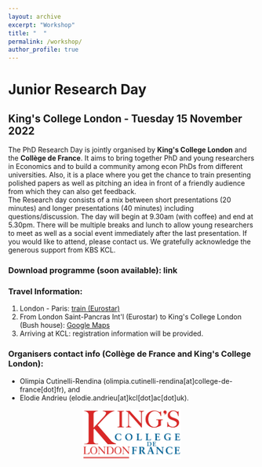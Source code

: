 ```yaml
---
layout: archive
excerpt: "Workshop"
title: "  "
permalink: /workshop/
author_profile: true
---
```


# Junior Research Day

## King's College London - Tuesday 15 November 2022

The PhD Research Day is jointly organised by **King's College London** and the **Collège de France**. It aims to bring together PhD and young researchers in Economics and to build a community among econ PhDs from different universities. Also, it is a place where you get the chance to train presenting polished papers as well as pitching an idea in front of a friendly audience from which they can also get feedback.  
The Research day consists of a mix between short presentations (20 minutes) and longer presentations (40 minutes) including questions/discussion. The day will begin at 9.30am (with coffee) and end at 5.30pm. There will be multiple breaks and lunch to allow young researchers to meet as well as a social event immediately after the last presentation. If you would like to attend, please contact us. We gratefully acknowledge the generous support from KBS KCL.

### Download programme (soon available): link

### Travel Information:
1. London - Paris: [train (Eurostar)](https://www.eurostar.com/fr-fr) 
2. From London Saint-Pancras Int'l (Eurostar) to King's College London (Bush house): [Google Maps](https://www.google.com/maps/dir/Bush+House,+Aldwych,+London,+UK/King's+Cross+St.+Pancras,+Euston+Rd,+London+N1+9AL,+United+Kingdom/@51.5184507,-0.1257624,14.09z/data=!4m14!4m13!1m5!1m1!1s0x487604b57c3fffff:0x7cf28e36d5dddd5d!2m2!1d-0.1173517!2d51.5130562!1m5!1m1!1s0x48761b3bf94081c7:0x7c612b5a92c7a2d0!2m2!1d-0.123169!2d51.530663!3e3) 
3. Arriving at KCL: registration information will be provided.  

### Organisers contact info (Collège de France and King's College London):
* Olimpia Cutinelli-Rendina (olimpia.cutinelli-rendina[at]college-de-france[dot]fr), and 
* Elodie Andrieu (elodie.andrieu[at]kcl[dot]ac[dot]uk).   

<p align="center" width="80%">
    <img width="40%" src="/images/kings-college-london2.png">
</p>

